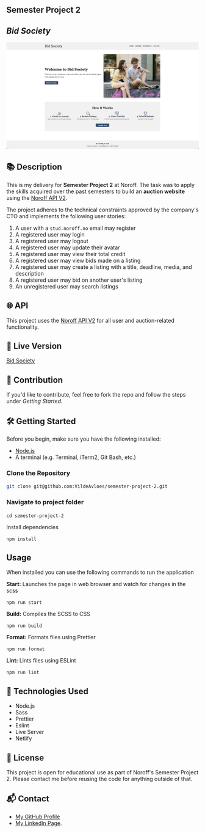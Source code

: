 ## Semester Project 2

## _Bid Society_

![A screenshot of the app](./public/assets/bid-society-screenshot.png)

## 📚 Description

This is my delivery for **Semester Project 2** at Noroff. The task was to apply the skills acquired over the past semesters to build an **auction website** using the [Noroff API V2](https://docs.noroff.dev/docs/v2).

The project adheres to the technical constraints approved by the company's CTO and implements the following user stories:

1. A user with a `stud.noroff.no` email may register
2. A registered user may login
3. A registered user may logout
4. A registered user may update their avatar
5. A registered user may view their total credit
6. A registered user may view bids made on a listing
7. A registered user may create a listing with a title, deadline, media, and description
8. A registered user may bid on another user's listing
9. An unregistered user may search listings

## 🌐 API

This project uses the [Noroff API V2](https://docs.noroff.dev/docs/v2) for all user and auction-related functionality.

## 🚀 Live Version

[Bid Society](https://bid-society.netlify.app/)

## 🤝 Contribution

If you'd like to contribute, feel free to fork the repo and follow the steps under _Getting Started_.

## 🛠️ Getting Started

Before you begin, make sure you have the following installed:

- [Node.js](https://nodejs.org/)
- A terminal (e.g. Terminal, iTerm2, Git Bash, etc.)

### Clone the Repository

```bash
git clone git@github.com:VildeAvloes/semester-project-2.git

```

### Navigate to project folder

```
cd semester-project-2
```

Install dependencies

```
npm install
```

## Usage

When installed you can use the following commands to run the application

**Start:** Launches the page in web browser and watch for changes in the scss

```
npm run start
```

**Build:** Compiles the SCSS to CSS

```
npm run build
```

**Format:** Formats files using Prettier

```
npm run format
```

**Lint:** Lints files using ESLint

```
npm run lint
```

## 🧰 Technologies Used

- Node.js
- Sass
- Prettier
- Eslint
- Live Server
- Netlify

## 📄 License

This project is open for educational use as part of Noroff's Semester Project 2. Please contact me before reusing the code for anything outside of that.

## 📬 Contact

- [My GitHub Profile](https://github.com/VildeAvloes)
- [My LinkedIn Page](https://www.linkedin.com/in/vilde-avloes/).
